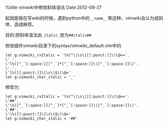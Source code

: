 %title vimwiki中修改斜体语法
Date:2012-08-27

起因是我在写wiki的时候，遇到python中的`__name__`等这种，vimwiki会认为成斜体，造成麻烦。

目的:把斜体语法由`_italic_`改为`##italic##`

修改插件vimwiki目录下的syntax/vimwiki_default.vim中的 

```
let g:vimwiki_rxItalic = '\%(^\|\s\|[[:punct:]]\)\@<='.
\'_'.
\'\%([^_`[:space:]][^_`]*[^_`[:space:]]\|[^_`[:space:]]\)'.
\'_'.
\'\%([[:punct:]]\|\s\|$\)\@='
let g:vimwiki_char_italic = '_'
```
修改为:
```
let g:vimwiki_rxItalic = '\%(^\|\s\|[[:punct:]]\)\@<='.
\'##'.
\'\%([^_`[:space:]][^_`]*[^_`[:space:]]\|[^_`[:space:]]\)'.
\'##'.
\'\%([[:punct:]]\|\s\|$\)\@='
let g:vimwiki_char_italic = '##'
```
